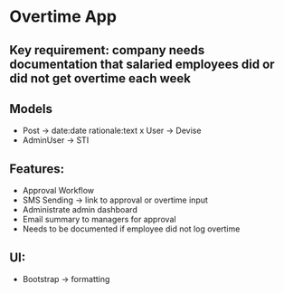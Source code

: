 # Overtime App

## Key requirement: company needs documentation that salaried employees did or did not get overtime each week

## Models

- Post -> date:date rationale:text
x User -> Devise
- AdminUser -> STI

## Features:

- Approval Workflow
- SMS Sending -> link to approval or overtime input
- Administrate admin dashboard
- Email summary to managers for approval
- Needs to be documented if employee did not log overtime

## UI:

- Bootstrap -> formatting